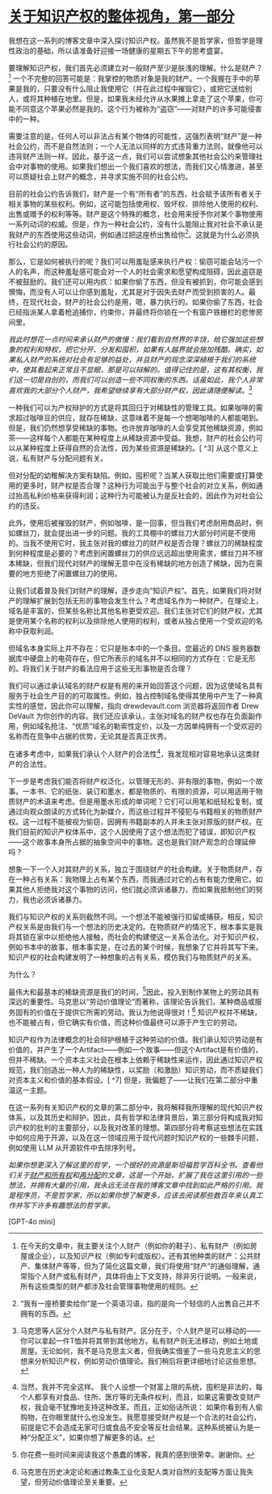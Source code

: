 # [关于知识产权的整体视角，第一部分](https://drewdevault.com/2025/02/13/2025-02-13-On-intellectual-property.html)

我想在这一系列的博客文章中深入探讨知识产权。虽然我不是哲学家，但哲学是理性政治的基础，所以请准备好迎接一场健康的星期五下午的思考盛宴。

要理解知识产权，我们首先必须建立对一般财产至少是肤浅的理解。什么是财产？[^1] 一个不完整的回答可能是：我掌控的物质对象是我的财产。一个我握在手中的苹果是我的，只要没有什么阻止我使用它（并在此过程中摧毁它），或把它送给别人，或将其种植在地里。但是，如果我未经允许从水果摊上拿走了这个苹果，你可能不同意这个苹果必然是我的。这个行为被称为“盗窃”——对财产的许多可能侵害中的一种。

需要注意的是，任何人可以非法占有某个物体的可能性，这强烈表明“财产”是一种社会公约，而不是自然法则；一个人无法以同样的方式违背重力法则，就像他可以违背财产法则一样。因此，基于这一点，我们可以尝试想象其他社会公约来管理社会中对事物的使用。如果我们想出一个我们喜欢的想法，而我们又心情激进，甚至可以质疑社会上财产的概念，并寻求实施不同的社会公约。

目前的社会公约告诉我们，财产是一个有“所有者”的东西，社会赋予该所有者关于相关事物的某些权利。例如，这可能包括使用权、毁坏权、排除他人使用的权利、出售或赠予的权利等等。财产是这个特殊的概念，社会用来授予你对某个事物使用一系列动词的权威。但是，作为一种社会公约，没有什么能阻止我对社会不承认是我财产的东西使用这些动词，例如通过把这座桥出售给你[^8]。这就是为什么必须执行社会公约的原因。

那么，它是如何被执行的呢？我们可以用羞耻感来执行产权：偷窃可能会玷污一个人的名声，而这种羞耻感可能会对一个人的社会需求和愿望构成阻碍，因此盗窃是不被鼓励的。我们还可以用内疚：如果你偷了东西，但没有被抓到，你可能会感到懊悔，而没有人可以让你感到羞耻，尤其是对于因失去财产而受到损害的人。最终，在现代社会，财产的社会公约是用，嗯，暴力执行的。如果你偷了东西，社会已经指派某人拿着枪追捕你，约束你，并最终将你锁在一个有窗户铁栅栏的悲惨房间里。

*我此时想花一点时间来承认财产的傲慢：我们看到自然界的丰饶，给它强加这些想象的权利和特权，把它分开、分发和囤积，如果有人越界就会施加残酷。确实，如果私人财产的系统对社会有足够的益处，并且财产的观念深深植根于我们的系统中，使其看起来正常且不显眼，那是可以辩解的。值得记住的是，这有其权衡，我们这一切是自创的，而我们可以创造一些不同权衡的东西。话虽如此，我个人非常喜欢我的大部分个人财产，我希望继续享有大部分财产权，因此请随便解读。*[^2]

一种我们可以为产权辩护的方式是将其回归于对稀缺性的管理工具。如果咖啡的需求超过咖啡豆的供应，就存在稀缺，这意味着不是每一个想喝咖啡的人都能喝到。但是，我们仍然想享受稀缺的事物。也许放弃咖啡的人会享受其他稀缺资源，例如茶——这样每个人都能在某种程度上从稀缺资源中受益。我想，财产的社会公约可以从某种程度上获得自然的合法性，因为某些资源是稀缺的。[ ^3] 从这个意义上说，私有财产与分配问题有关。

但对分配的幼稚解决方案有缺陷。例如，囤积呢？当某人获取比他们需要或打算使用的更多时，财产权是否合理？这种行为可能出于与整个社会的对立关系，例如通过抬高私利价格来获得利润；这种行为可能被认为是反社会的，因此作为对社会公约的违反。

此外，使用后被摧毁的财产，例如咖啡，是一回事，但当我们考虑耐用商品时，例如螺丝刀，就会提出进一步的问题。我的工具棚中的螺丝刀大部分时间是不使用的。当我不使用它时，我主张对我的螺丝刀的财产权是否合理？螺丝刀的稀缺程度到何种程度是必要的？考虑到闲置螺丝刀的供应远远超出使用需求，螺丝刀并不根本稀缺，但我们现代对财产的理解无意中在没有稀缺的地方创造了稀缺，因为在需要的地方拒绝了闲置螺丝刀的使用。

让我们试着普及我们对财产的理解，逐步走向“知识产权”。首先，如果我们将对财产的理解扩展到包括无形的事物会发生什么？考虑域名作为一种财产。在理论上，域名是丰富的，但某些名称比其他名称更受欢迎。我们主张对它们的财产权，尤其是使用某个名称的权利以及排除他人使用的权利，或者从独占使用一个受欢迎的名称中获取利润。

但域名本身实际上并不存在：它只是账本中的一个条目。您最近的 DNS 服务器数据库中硬盘上的电荷存在，但它所表示的域名并不以相同的方式存在：它是无形的。将我们关于财产的看法应用于这些无形事物是否合理？

我们可以通过承认域名的财产权是有用的来开始回答这个问题，因为这使域名具有服务于社会生产目的的可取属性。例如，独占控制域名使得其使用中产生了一种真实性的感觉，因此你可以理解，指向 drewdevault.com 浏览器将返回作者 Drew DeVault 为你创作的内容。我们还应该承认，主张对域名的财产权也存在负面副作用，例如域名抢注、“优质”域名的勒索性定价，以及一方因单纯拥有一个受欢迎的名称而在竞争中占据的优势，无论其是否真正优秀。

在诸多考虑中，如果我们承认个人财产的合法性[^4]，我发现相对容易地承认这类财产的合法性。

下一步是考虑我们能否将财产权泛化，以管理无形的、非有限的事物，例如一个故事。一本书、它的纸张、装订和墨水，都是物质的、有限的资源，可以用适用于物质财产的术语来考虑。但是用墨水形成的单词呢？它们可以用笔和纸轻松复制，或通过向观众朗读的方式转化为新媒介，而这些过程并不侵犯与书籍相关的物质财产权。这一过程不能被视为偷窃，因拥有书籍副本的人并未主张对原版的财产权。在我们目前的知识产权体系中，这个人因使用了这个想法而犯了错误，即知识产权——这个故事本身所占据的抽象空间中的事物。这也是我们财产观念的合理延伸吗？

想象一下一个人对其财产的关系，独立于围绕财产的社会构建。关于物质财产，存在一种占有关系：我物理上占有某个东西，而我通过对它的占有有能力使用它。如果其他人拒绝我对这个事物的访问，他们就必须诉诸暴力，而如果我抵制他们的努力，我也必须诉诸暴力。

我们与知识产权的关系则截然不同。一个想法不能被强行扣留或捕获。相反，知识产权关系是由我们与一个想法的历史决定的。在物质财产的情况下，根本事实是我将其锁在家中以拒绝他人接触，而社会的构建使这一关系合法化。对于知识产权，例如书本中的故事，根本事实是，在过去的某个时候，我想象了它并将其写下来。知识产权的社会构建发明了一种想象的占有关系，模仿我们与物质财产的关系。

为什么？

最伟大和最基本的稀缺资源是我们的时间，[^5]因此，投入到制作某物上的劳动具有深远的重要性。马克思以“劳动价值理论”而著称，该理论告诉我们，某种商品或服务固有的价值在于提供它所需的劳动。我认为他说得很对！[^6] 知识产权并不稀缺，也不能被占有，但它确实有价值，而这种价值最终可以源于产生它的劳动。

知识产权作为法律概念的社会辩护根植于这种劳动的价值。我们承认知识劳动是有价值的，并产生了一个Artifact——例如一个故事——但这个Artifact是有价值的，但并不稀缺。一个资本主义社会在根本上依赖于稀缺性来运作，因此通过知识产权规范，我们创造出一种人为的稀缺性，以奖励（和激励）知识劳动，而不质疑我们对资本主义和价值的基本假设。[ ^7] 但是，我偏题了——让我们在第二部分中重温这一主题。

在这一系列有关知识产权的文章的第二部分中，我将解释我所理解的现代知识产权体系，以及其历史和辩护。因此，具有哲学和法律背景后，第三部分将构成我对知识产权的批判的主要部分，以及我对改革的理想。第四部分将考察这些想法在实践中如何应用于开源，以及在这一领域应用于现代问题时知识产权的一些棘手问题，例如使用 LLM 从开源软件中去除序列号。

*如果你想更深入了解这里的哲学，一个很好的资源是斯坦福哲学百科全书。查看他们关于[财产和所有权](https://plato.stanford.edu/entries/property/)和[再分配](https://plato.stanford.edu/entries/redistribution/)的文章，这是一个开始，扩展了我在这里引用的一些想法，并拥有大量的引用，我永远无法在我的博客文章中找到如此严格的引用。我是程序员，不是哲学家，所以如果你想了解更多，应该去阅读那些数百年来认真工作并写下许多有趣想法的哲学家。*

[^1]: 在今天的文章中，我主要关注个人财产（例如你的鞋子）、私有财产（例如房屋或企业），以及知识产权（例如专利或版权）。还有其他种类的财产：公共财产、集体财产等等，但为了简化这篇文章，我们将使用“财产”的通俗理解，通常指个人财产或私有财产，具体将由上下文支持，除非另行说明。一般来说，所有这些类型的财产都涉及社会管理事物使用的规则。
[^2]: 马克思等人区分个人财产与私有财产。区分在于，个人财产是可以移动的——你可以拿起一件T恤并将其带到其他地方。私有财产则无法移动，例如土地或房屋。无论如何，我不是马克思主义者，但我确实借鉴了一些马克思主义的思想来分析知识产权，例如劳动价值理论。我们稍后将更详细地讨论这些思想。
[^3]: 在写完这一部分后，我意识到所选择的关于咖啡和茶的财产和稀缺性例子需要通过殖民主义的视角进行分析，但我认为我的读者可能还没有准备好。
[^4]: 当然，我并不完全这样。 我个人设想一个财富上限的系统，囤积是非法的，每个人都享有对食品、住所、医疗等的无条件权利，而且，如果这需要改变财产权，我会毫不犹豫地支持这种改革。而且，正如俗话所说： 如果你看到有人偷购物，在你眼里就什么也没发生。我愿意接受财产权是一个合法的社会公约，前提是它不会造成无家可归或食品不安全等反社会结果。这种系统被认为是一种“分配正义”，如果你想了解更多的话。
[^5]: 你花费一些时间来阅读我这个愚蠢的博客，我真的感到很荣幸。谢谢你。
[^6]: 马克思在历史决定论和通过教条工业化支配人类对自然的支配等方面让我失望，但劳动价值理论至关重要。
[^7]: 在这里适合稍微谈到一下劳动价值理论。我们资本主义制度在很大程度上是基于一种竞争理论，即“主观价值理论”，该理论认为价值不是由提供某种产品或服务所需的劳动决定的，而是由市场力量，或更确切地说，是由买卖双方之间协商的主观价值决定的。 我承认当这个理论应用于某些例子时很有说服力，例如解释一张宝可梦卡的价值。但在知识产权方面，我发现它非常不令人满意，因为自由放任的自由市场可能会在知识产权的处理上演变出非常不同的做法。因此，我认为知识产权作为一个概念至少在一定程度上依赖于马克思的思想来获得合法性，这让我觉得非常有趣。
[^8]: “我有一座桥要卖给你”是一个英语习语，指的是向一个轻信的人出售自己并不拥有的东西。

[GPT-4o mini]

